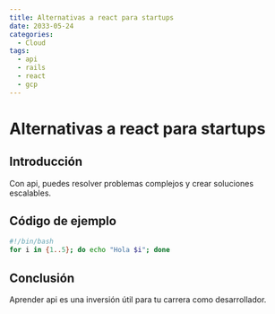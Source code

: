 ```yaml
---
title: Alternativas a react para startups
date: 2033-05-24
categories:
  - Cloud
tags:
  - api
  - rails
  - react
  - gcp
---
```


# Alternativas a react para startups

## Introducción

Con api, puedes resolver problemas complejos y crear soluciones escalables.

## Código de ejemplo

```bash
#!/bin/bash
for i in {1..5}; do echo "Hola $i"; done
```

## Conclusión

Aprender api es una inversión útil para tu carrera como desarrollador.